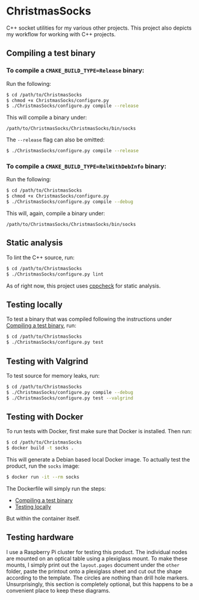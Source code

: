 # ChristmasSocks
C++ socket utilities for my various other projects. This project also depicts my workflow for working with C++ projects.
## Compiling a test binary
### To compile a `CMAKE_BUILD_TYPE=Release` binary:
Run the following:
```bash
$ cd /path/to/ChristmasSocks
$ chmod +x ChristmasSocks/configure.py
$ ./ChristmasSocks/configure.py compile --release
```
This will compile a binary under:
```
/path/to/ChristmasSocks/ChristmasSocks/bin/socks
```
The `--release` flag can also be omitted:
```bash
$ ./ChristmasSocks/configure.py compile --release
```
### To compile a `CMAKE_BUILD_TYPE=RelWithDebInfo` binary:
Run the following:
```bash
$ cd /path/to/ChristmasSocks
$ chmod +x ChristmasSocks/configure.py
$ ./ChristmasSocks/configure.py compile --debug
```
This will, again, compile a binary under:
```
/path/to/ChristmasSocks/ChristmasSocks/bin/socks
```
## Static analysis
To lint the C++ source, run:
```bash
$ cd /path/to/ChristmasSocks
$ ./ChristmasSocks/configure.py lint
```
As of right now, this project uses [cppcheck](http://cppcheck.sourceforge.net/) for static analysis.
## Testing locally
To test a binary that was compiled following the instructions under [Compiling a test binary](#compiling-a-test-binary), run:
```bash
$ cd /path/to/ChristmasSocks
$ ./ChristmasSocks/configure.py test
```
## Testing with Valgrind
To test source for memory leaks, run:
```bash
$ cd /path/to/ChristmasSocks
$ ./ChristmasSocks/configure.py compile --debug
$ ./ChristmasSocks/configure.py test --valgrind
```
## Testing with Docker
To run tests with Docker, first make sure that Docker is installed. Then run:
```bash
$ cd /path/to/ChristmasSocks
$ docker build -t socks .
```
This will generate a Debian based local Docker image. To actually test the product, run the `socks` image:
```bash
$ docker run -it --rm socks
```
The Dockerfile will simply run the steps:
- [Compiling a test binary](#compiling-a-test-binary)
- [Testing locally](#testing-locally)

But within the container itself.
## Testing hardware
I use a Raspberry Pi cluster for testing this product. The individual nodes are mounted on an optical table using a plexiglass mount.
To make these mounts, I simply print out the `layout.pages` document under the `other` folder, paste the printout onto a plexiglass sheet
and cut out the shape according to the template. The circles are nothing than drill hole markers. Unsurprisingly, this section is completely optional, but this happens to be a convenient place to keep these diagrams.
